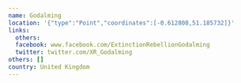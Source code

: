 ```yaml
---
name: Godalming
location: '{"type":"Point","coordinates":[-0.612808,51.185732]}'
links:
  others: 
  facebook: www.facebook.com/ExtinctionRebellionGodalming
  twitter: twitter.com/XR_Godalming
others: []
country: United Kingdom
---
```

